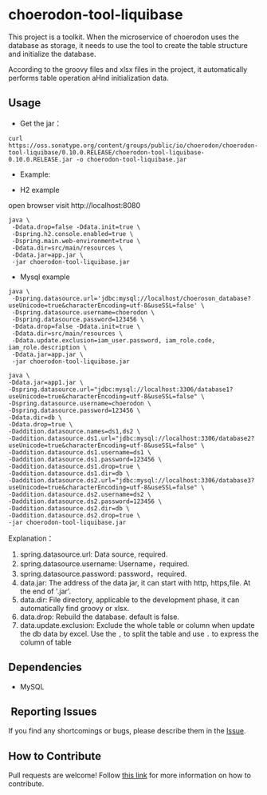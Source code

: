 # choerodon-tool-liquibase

This project is a toolkit. When the microservice of choerodon uses the database as storage, it needs to use the tool to create the table structure and initialize the database.

According to the groovy files and xlsx files in the project, it automatically performs table operation aHnd initialization data.

## Usage

* Get the jar：

```
curl https://oss.sonatype.org/content/groups/public/io/choerodon/choerodon-tool-liquibase/0.10.0.RELEASE/choerodon-tool-liquibase-0.10.0.RELEASE.jar -o choerodon-tool-liquibase.jar
```

* Example:

* H2 example

open browser visit http://localhost:8080

```
java \
 -Ddata.drop=false -Ddata.init=true \
 -Dspring.h2.console.enabled=true \
 -Dspring.main.web-environment=true \
 -Ddata.dir=src/main/resources \
 -Ddata.jar=app.jar \
 -jar choerodon-tool-liquibase.jar
```

* Mysql example
```
java \
 -Dspring.datasource.url='jdbc:mysql://localhost/choeroson_database?useUnicode=true&characterEncoding=utf-8&useSSL=false' \
 -Dspring.datasource.username=choerodon \
 -Dspring.datasource.password=123456 \
 -Ddata.drop=false -Ddata.init=true \
 -Ddata.dir=src/main/resources \
 -Ddata.update.exclusion=iam_user.password, iam_role.code, iam_role.description \
 -Ddata.jar=app.jar \
 -jar choerodon-tool-liquibase.jar
```

```
java \
-Ddata.jar=app1.jar \
-Dspring.datasource.url="jdbc:mysql://localhost:3306/database1?useUnicode=true&characterEncoding=utf-8&useSSL=false" \
-Dspring.datasource.username=choerodon \
-Dspring.datasource.password=123456 \
-Ddata.dir=db \
-Ddata.drop=true \
-Daddition.datasource.names=ds1,ds2 \
-Daddition.datasource.ds1.url="jdbc:mysql://localhost:3306/database2?useUnicode=true&characterEncoding=utf-8&useSSL=false" \
-Daddition.datasource.ds1.username=ds1 \
-Daddition.datasource.ds1.password=123456 \
-Daddition.datasource.ds1.drop=true \
-Daddition.datasource.ds1.dir=db \
-Daddition.datasource.ds2.url="jdbc:mysql://localhost:3306/database3?useUnicode=true&characterEncoding=utf-8&useSSL=false" \
-Daddition.datasource.ds2.username=ds2 \
-Daddition.datasource.ds2.password=123456 \
-Daddition.datasource.ds2.dir=db \
-Daddition.datasource.ds2.drop=true \
-jar choerodon-tool-liquibase.jar
```

Explanation：

1. spring.datasource.url: Data source, required.
2. spring.datasource.username: Username，required.
3. spring.datasource.password: password，required.
4. data.jar: The address of the data jar, it can start with http, https,file. At the end of '.jar'.
5. data.dir: File directory, applicable to the development phase, it can automatically find groovy or xlsx.
6. data.drop: Rebuild the database. default is false.
7. data.update.exclusion: Exclude the whole table or column when update the db data by excel. Use the `,` to split the table and use `.` to express the column of table


## Dependencies

* MySQL

##  Reporting Issues

If you find any shortcomings or bugs, please describe them in the [Issue](https://github.com/choerodon/choerodon/issues/new?template=issue_template.md).

## How to Contribute
Pull requests are welcome! Follow [this link](https://github.com/choerodon/choerodon/blob/master/CONTRIBUTING.md) for more information on how to contribute.
